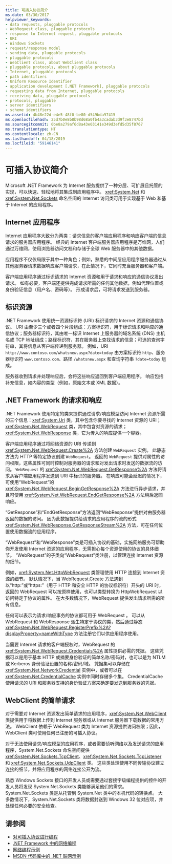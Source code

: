 ```yaml
---
title: 可插入协议简介
ms.date: 03/30/2017
helpviewer_keywords:
- data requests, pluggable protocols
- WebRequest class, pluggable protocols
- response to Internet request, pluggable protocols
- URI
- Windows Sockets
- request/response model
- sending data, pluggable protocols
- pluggable protocols
- WebClient class, about WebClient class
- pluggable protocols, about pluggable protocols
- Internet, pluggable protocols
- path identifiers
- Uniform Resource Identifier
- application development [.NET Framework], pluggable protocols
- requesting data from Internet, pluggable protocols
- receiving data, pluggable protocols
- protocols, pluggable
- server identifiers
- scheme identifiers
ms.assetid: 4b48e22d-e4e5-48f0-be80-d549bda97415
ms.openlocfilehash: 25d7b0e8b8b98d68a0fb4a3cadab3d9f3e8747bd
ms.sourcegitcommit: 0be8a279af6d8a43e03141e349d3efd5d35f8767
ms.translationtype: HT
ms.contentlocale: zh-CN
ms.lasthandoff: 04/18/2019
ms.locfileid: "59146141"
---
```

# <a name="introducing-pluggable-protocols"></a>可插入协议简介
Microsoft .NET Framework 为 Internet 服务提供了一种分层、可扩展且托管的实现，可以快速、轻松地将其集成到应用程序中。 <xref:System.Net> 和 <xref:System.Net.Sockets> 命名空间的 Internet 访问类可用于实现基于 Web 和基于 Internet 的应用程序。  
  
## <a name="internet-applications"></a>Internet 应用程序  
 Internet 应用程序大致分为两类：请求信息的客户端应用程序和响应客户端的信息请求的服务器应用程序。 经典的 Internet 客户端服务器应用程序是万维网，人们通过万维网，使用浏览器访问文档和存储于全球 Web 服务器中的其他数据。  
  
 应用程序不仅仅局限于其中一种角色；例如，熟悉的中间层应用程序服务器通过从其他服务器请求数据响应客户端请求，在此情况下，它同时充当服务器和客户端。  
  
 客户端应用程序通过标识请求的 Internet 资源和用于请求和响应的通信协议发出请求。 如有必要，客户端还提供完成请求所需的任何其他数据，例如代理位置或身份验证信息（用户名、密码等）。 形成请求后，可将请求发送到服务器。  
  
## <a name="identifying-resources"></a>标识资源  
 .NET Framework 使用统一资源标识符 (URI) 标识请求的 Internet 资源和通信协议。 URI 由至少三个或者四个片段组成：方案标识符，用于标识请求和响应的通信协议；服务器标识符，其由唯一标识 Internet 上服务器的域名系统 (DNS) 主机名或 TCP 地址组成；路径标识符，其在服务器上查找请求的信息；可选的查询字符串，其将信息从客户端传递到服务器。 例如，URI `http://www.contoso.com/whatsnew.aspx?date=today` 由方案标识符 `http`、服务器标识符 `www.contoso.com`、路径 `/whatsnew.aspx` 和查询字符串 `?date=today` 组成。  
  
 服务器收到请求并处理响应后，会将这些响应返回到客户端应用程序。 响应包括补充信息，如内容的类型（例如，原始文本或 XML 数据）。  
  
## <a name="requests-and-responses-in-the-net-framework"></a>.NET Framework 的请求和响应  
 .NET Framework 使用特定的类来提供通过请求/响应模型访问 Internet 资源所需的三个信息：<xref:System.Uri> 类，其中包含你要寻找的 Internet 资源的 URI；<xref:System.Net.WebRequest> 类，其中包含对资源的请求；<xref:System.Net.WebResponse> 类，它为传入的响应提供一个容器。  
  
 客户端应用程序通过将网络资源的 URI 传递到 <xref:System.Net.WebRequest.Create%2A> 方法创建 `WebRequest` 实例。 此静态方法为 HTTP 等特定协议创建 `WebRequest`。 返回的 `WebRequest` 提供对属性的访问权限，这些属性可同时控制对服务器的请求和对发出请求时发送的数据流的访问。 `WebRequest` 的 <xref:System.Net.WebRequest.GetResponse%2A> 方法将请求从客户端应用程序发送到 URI 中标识的服务器。 在响应可能会延迟的情况下，可使用“WebRequest”的 <xref:System.Net.WebRequest.BeginGetResponse%2A> 方法进行异步请求，并且可使用 <xref:System.Net.WebRequest.EndGetResponse%2A> 方法稍后返回响应。  
  
 “GetResponse”和“EndGetResponse”方法返回“WebResponse”提供对由服务器返回的数据的访问。 因为此数据提供给请求的应用程序的流的形式 <xref:System.Net.WebResponse.GetResponseStream%2A> 方法，可在任何位置使用数据流的应用程序。  
  
 “WebRequest”和“WebResponse”类是可插入协议的基础，实施网络服务可帮助你开发使用 Internet 资源的应用程序，无需担心每个资源使用的协议的具体细节。 “WebRequest”的子类向“WebRequest”类注册，以管理连接 Internet 资源的细节。  
  
 例如，<xref:System.Net.HttpWebRequest> 类管理使用 HTTP 连接到 Internet 资源的细节。 默认情况下，当 WebRequest.Create 方法遇到以“http:”或“https:”（用于 HTTP 和安全 HTTP 的协议标识符）开头的 URI 时，返回的 WebRequest 可以按原样使用，也可以类型转换为 HttpWebRequest 以访问特定于协议的属性。 在大多数情况下，WebRequest 提供发出请求所需的所有信息。  
  
 任何可以表示为请求/响应事务的协议都可用于 WebRequest 。 可以从 WebRequest 和 WebResponse 派生特定于协议的类，然后通过静态 <xref:System.Net.WebRequest.RegisterPrefix%2A?displayProperty=nameWithType> 方法注册它们以供应用程序使用。  
  
 当需要 Internet 请求的客户端授权时，WebRequest 的 <xref:System.Net.WebRequest.Credentials%2A> 属性提供必需的凭据。 这些凭据可以是用于基本 HTTP 或摘要身份验证的简单名称/密码对，也可以是为 NTLM 或 Kerberos 身份验证设置的名称/密码/域。 凭据集可以存储在 <xref:System.Net.NetworkCredential> 实例中，或者可以在 <xref:System.Net.CredentialCache> 实例中同时存储多个集。 CredentialCache 使用请求的 URI 和服务器支持的身份验证方案来确定要发送到服务器的凭据。  
  
## <a name="simple-requests-with-webclient"></a>WebClient 的简单请求  
 对于需要对 Internet 资源发出简单请求的应用程序，<xref:System.Net.WebClient> 类提供用于将数据上传到 Internet 服务器或从 Internet 服务器下载数据的常用方法。 WebClient 依赖于 WebRequest 类为 Internet 资源提供访问权限；因此，WebClient 类可使用任何已注册的可插入协议。  
  
 对于无法使用请求/响应模型的应用程序，或者需要侦听网络以及发送请求的应用程序，System.Net.Sockets 命名空间提供 <xref:System.Net.Sockets.TcpClient>、<xref:System.Net.Sockets.TcpListener> 和 <xref:System.Net.Sockets.UdpClient> 类。 这些类处理使用不同传输协议建立连接的细节，并将应用程序的网络连接公开为流。  
  
 熟悉 Windows Sockets 接口的开发人员或需要通过套接字级编程提供的控件的开发人员将发现 System.Net.Sockets 类能够满足他们的需求。 System.Net.Sockets 类是从托管到 System.Net 类中的本机代码的转换点。 大多数情况下，System.Net.Sockets 类将数据封送到 Windows 32 位对应项，并处理任何必要的安全检查。  
  
## <a name="see-also"></a>请参阅

- [对可插入协议进行编程](../../../docs/framework/network-programming/programming-pluggable-protocols.md)
- [.NET Framework 中的网络编程](../../../docs/framework/network-programming/index.md)
- [网络编程示例](../../../docs/framework/network-programming/network-programming-samples.md)
- [MSDN 代码库中的 .NET 联网示例](https://code.msdn.microsoft.com/Wiki/View.aspx?ProjectName=nclsamples)
